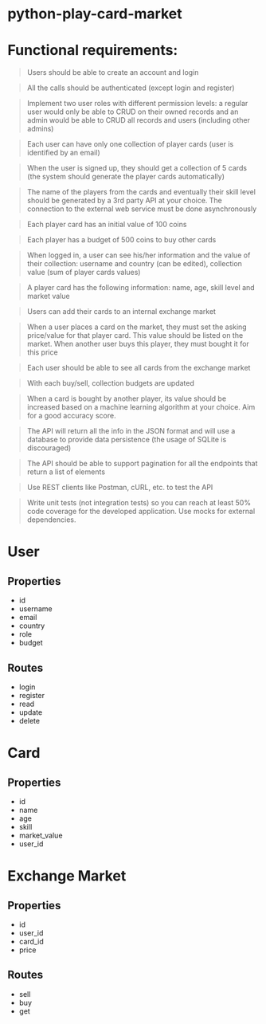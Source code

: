 # python-play-card-market
# Functional requirements:
> Users should be able to create an account and login
 
> All the calls should be authenticated (except login and register)
 
> Implement two user roles with different permission levels: a regular user would only be
able to CRUD on their owned records and an admin would be able to CRUD all records
and users (including other admins)

> Each user can have only one collection of player cards (user is identified by an email)

> When the user is signed up, they should get a collection of 5 cards (the system should
generate the player cards automatically)
 
> The name of the players from the cards and eventually their skill level should be
generated by a 3rd party API at your choice. The connection to the external web service
must be done asynchronously

> Each player card has an initial value of 100 coins

> Each player has a budget of 500 coins to buy other cards

> When logged in, a user can see his/her information and the value of their collection:
username and country (can be edited), collection value (sum of player cards values)

> A player card has the following information: name, age, skill level and market value

> Users can add their cards to an internal exchange market

> When a user places a card on the market, they must set the asking price/value for that
player card. This value should be listed on the market. When another user buys this
player, they must bought it for this price

> Each user should be able to see all cards from the exchange market

> With each buy/sell, collection budgets are updated

> When a card is bought by another player, its value should be increased based on a
machine learning algorithm at your choice. Aim for a good accuracy score.

> The API will return all the info in the JSON format and will use a database to provide
data persistence (the usage of SQLite is discouraged)

> The API should be able to support pagination for all the endpoints that return a list of
elements

> Use REST clients like Postman, cURL, etc. to test the API

> Write unit tests (not integration tests) so you can reach at least 50% code coverage for
the developed application. Use mocks for external dependencies.

# User
## Properties
- id
- username
- email
- country
- role
- budget

## Routes
- login
- register
- read
- update
- delete

# Card
## Properties
- id
- name
- age
- skill
- market_value
- user_id

# Exchange Market
## Properties
- id
- user_id
- card_id
- price

## Routes
- sell
- buy
- get
